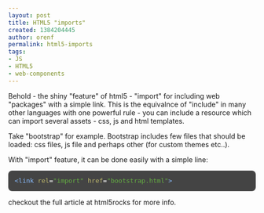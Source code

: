 ```yaml
---
layout: post
title: HTML5 "imports"
created: 1384204445
author: orenf
permalink: html5-imports
tags:
- JS
- HTML5
- web-components
---
```

<p>Behold - the shiny &quot;feature&quot; of html5 - &quot;import&quot; for including web &quot;packages&quot; with a simple link. This is the equivalnce of &quot;include&quot; in many other languages with one powerful rule - you can include a resource which can import several assets - css, js and html templates.</p>

<p>Take &quot;bootstrap&quot; for example. Bootstrap includes few files that should be loaded: css files, js file and perhaps other (for custom themes etc..).</p>

<p>With &quot;import&quot; feature, it can be done easily with a simple line:</p>

<pre class="prettyprint" style="font-family: 'Source Code Pro', monospace; font-size: 13px; margin-right: auto; margin-left: auto; padding: 1em; color: white; background-color: rgb(68, 68, 68); border-top-left-radius: 8px; border-top-right-radius: 8px; border-bottom-right-radius: 8px; border-bottom-left-radius: 8px; line-height: 16px;">
<code style="font-family: 'Source Code Pro', monospace; font-size: 1em;"><span class="tag" style="color: rgb(137, 189, 255);">&lt;link</span><span class="pln"> </span><span class="atn" style="color: rgb(189, 183, 107);">rel</span><span class="pun">=</span><span class="atv" style="color: rgb(101, 176, 66);">&quot;import&quot;</span><span class="pln"> </span><span class="atn" style="color: rgb(189, 183, 107);">href</span><span class="pun">=</span><span class="atv" style="color: rgb(101, 176, 66);">&quot;bootstrap.html&quot;</span><span class="tag" style="color: rgb(137, 189, 255);">&gt;</span></code></pre>

<p>checkout the full article at html5rocks for more info.</p>
